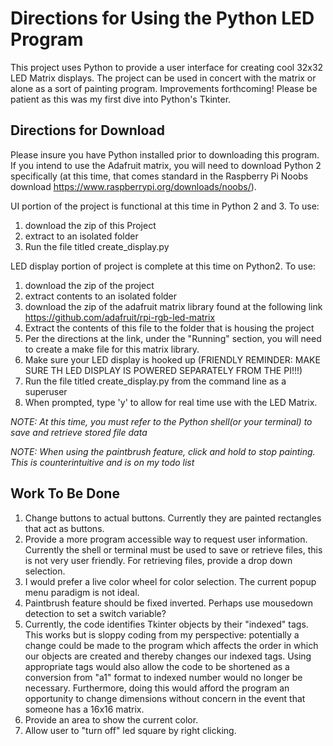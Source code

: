# Directions for Using the Python LED Program


This project uses Python to provide a user interface for creating cool 32x32 LED Matrix displays.  The project can be used in concert with the matrix or alone as a sort of painting program.  Improvements forthcoming! Please be patient as this was my first dive into Python's Tkinter.

## Directions for Download

Please insure you have Python installed prior to downloading this program.  If you intend to use the Adafruit matrix, you will need to download Python 2 specifically (at this time, that comes standard in the Raspberry Pi Noobs download https://www.raspberrypi.org/downloads/noobs/).

UI portion of the project is functional at this time in Python 2 and 3.  To use:
1. download the zip of this Project
2. extract to an isolated folder
3. Run the file titled create_display.py

LED display portion of project is complete at this time on Python2.  To use:
1. download the zip of the project
2. extract contents to an isolated folder
3. download the zip of the adafruit matrix library found at the following link https://github.com/adafruit/rpi-rgb-led-matrix
4. Extract the contents of this file to the folder that is housing the project
5. Per the directions at the link, under the "Running" section, you will need to create a make file for this matrix library.
6. Make sure your LED display is hooked up (FRIENDLY REMINDER: MAKE SURE TH LED DISPLAY IS POWERED SEPARATELY FROM THE PI!!!)
7. Run the file titled create_display.py from the command line as a superuser
8. When prompted, type 'y' to allow for real time use with the LED Matrix.

*NOTE: At this time, you must refer to the Python shell(or your terminal) to save and retrieve stored file data*

*NOTE: When using the paintbrush feature, click and hold to stop painting.  This is counterintuitive and is on my todo list*

## Work To Be Done

1. Change buttons to actual buttons.  Currently they are painted rectangles that act as buttons.
2. Provide a more program accessible way to request user information.  Currently the shell or terminal must be used to save or retrieve files, this is not very user friendly.  For retrieving files, provide a drop down selection.
3. I would prefer a live color wheel for color selection.  The current popup menu paradigm is not ideal.
4. Paintbrush feature should be fixed inverted.  Perhaps use mousedown detection to set a switch variable?
5. Currently, the code identifies Tkinter objects by their "indexed" tags.  This works but is sloppy coding from my perspective: potentially a change could be made to the program which affects the order in which our objects are created and thereby changes our indexed tags.  Using appropriate tags would also allow the code to be shortened as a conversion from "a1" format to indexed number would no longer be necessary.  Furthermore, doing this would afford the program an opportunity to change dimensions without concern in the event that someone has a 16x16 matrix.
6. Provide an area to show the current color.
7. Allow user to "turn off" led square by right clicking.

